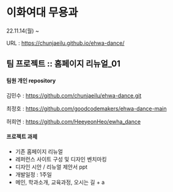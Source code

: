 # 이화여대 무용과
22.11.14(월) ~

URL : https://chunjaeilu.github.io/ehwa-dance/

## 팀 프로젝트 :: 홈페이지 리뉴얼_01

#### 팀원 개인 repository
김민수 : https://github.com/chunjaeilu/ehwa-dance.git

최정호 : https://github.com/goodcodemakers/ehwa-dance-main

허희연 : https://github.com/HeeyeonHeo/ewha_dance

#### 프로젝트 과제
- 기존 홈페이지 리뉴얼
- 레퍼런스 사이트 구성 및 디자인 벤치마킹
- 디자인 시안 / 리뉴얼 제안서 ppt
- 개발일정 : 1주일
- 메인, 학과소개, 교육과정, 오시는 길 + a
